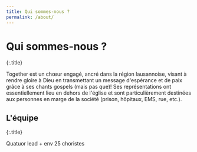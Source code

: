 ```yaml
---
title: Qui sommes-nous ?
permalink: /about/
---
```


# Qui sommes-nous ?
{:.title}

Together est un chœur engagé, ancré dans la région lausannoise, visant à rendre gloire à Dieu en transmettant un message d'espérance et de paix grâce à ses chants gospels (mais pas que)! Ses représentations ont essentiellement lieu en dehors de l'église et sont particulièrement destinées aux personnes en marge de la société (prison, hôpitaux, EMS, rue, etc.).

## L'équipe
{:.title}

Quatuor lead + env 25 choristes
